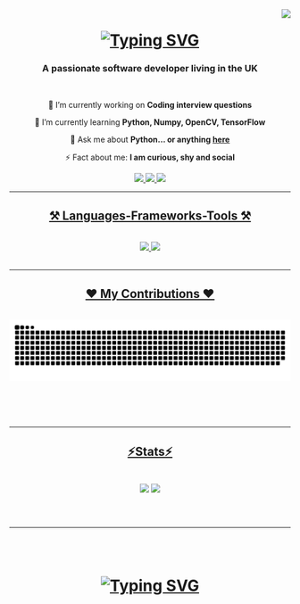 <img align="right" src="https://visitor-badge.laobi.icu/badge?page_id=techgirldiaries.techgirldiaries" />

<h1 align="center">
    <a href="https://git.io/typing-svg">
        <img src="https://readme-typing-svg.herokuapp.com?font=Arial&weight=900&size=40&pause=1000&color=9966CC&center=true&vCenter=true&random=false&width=500&height=70&lines=Hi+there!+;I'm+Oluwakemi+T.+Obadeyi;Nice+to+meet+you." alt="Typing SVG" />
    </a>
</h1>

<h3 align="center">A passionate software developer living in the UK</h3>

<br/>

<div align="center">
 
 🔭 I’m currently working on **Coding interview questions**
 
 🌱 I’m currently learning **Python, Numpy, OpenCV, TensorFlow**

💬 Ask me about **Python... or anything [here](https://github.com/techgirldiaries/techgirldiaries/issues)**

⚡ Fact about me: **I am curious, shy and social**

 </div>
 
<div align="center"> 
  <a href="mailto:oluwakemi.toluwalase@gmail.com">
    <img src="https://img.shields.io/badge/Gmail-333333?style=for-the-badge&logo=gmail&logoColor=red" />
  </a>
    </a> 
  <a href="https://linkedin.com/in/oluwakemi-obadeyi" target="_blank">
    <img src="https://img.shields.io/badge/LinkedIn-0077B5?style=for-the-badge&logo=linkedin&logoColor=white" target="_blank" />
  </a>
  <a href="https://github.com/techgirldiaries?tab=repositories" target="_blank">
     <img src="https://img.shields.io/badge/Portfolio-9966CC?style=for-the-badge&logo=todoist&logoColor=white" target="_blank" /> <!-- sqlite, safari, google-chrome are other good icon options -->
</div>

 <hr/>
 
<h2 align="center">⚒️ Languages-Frameworks-Tools ⚒️</h2>
<br/>
<div align="center">
    <img src="https://skillicons.dev/icons?i=python,javascript,sqlite,mysql,java,html,css" />
    <img src="https://skillicons.dev/icons?i=react,bootstrap,vue,tailwind,nodejs,vscode,github,git,firebase" /><br>
</div>

<br/>
<hr/>

<div align="center">
  <h2> ♥ My Contributions ♥ </h2>
  <br>
  <img alt="snake eating my contributions" src="https://raw.githubusercontent.com/techgirldiaries/techgirldiaries/output/github-contribution-grid-snake.svg" />
  
  <br/><br/><br/>
</div>

<hr/>

<h2 align="center"> ⚡Stats⚡</h2>
<br>
<div align=center>
    <a href="https://github.com/techgirldiaries/convoychat"><img height=200 align="center" src="https://github-readme-stats.vercel.app/api/top-langs?username=techgirldiaries&hide_progress=true&layout=compact&langs_count=8&card_width=320" /></a>
    <a href="https://github.com/techgirldiaries/github-readme-stats"><img height=200 align="center" src="https://github-readme-stats.vercel.app/api?username=techgirldiaries&rank_icon=github&hide=contribs,issues" /></a>
</div>

<br/><br/>

<hr/>

<br/><br/>

<h1 align="center">
    <a href="https://git.io/typing-svg">
        <img src="https://readme-typing-svg.herokuapp.com?font=Arial&weight=900&size=40&pause=1000&color=9966CC&center=true&vCenter=true&random=false&width=500&height=70&lines=Thank+you+for+stopping+by!" alt="Typing SVG" />
    </a>
</h1>

<br/>
